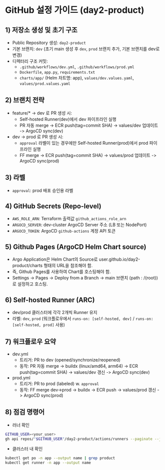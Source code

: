 # GitHub 설정 가이드 (day2-product)

## 1) 저장소 생성 및 초기 구조
- Public Repository 생성: `day2-product`
- 기본 브랜치: `dev` (초기 main 생성 후 `dev`, `prod` 브랜치 추가, 기본 브랜치를 dev로 변경)
- 디렉터리 구조 커밋:
  - `.github/workflows/dev.yml`, `.github/workflows/prod.yml`
  - `Dockerfile`, `app.py`, `requirements.txt`
  - `charts/app/` (Helm 차트명: app), `values/dev.values.yaml`, `values/prod.values.yaml`

## 2) 브랜치 전략
- feature/* -> dev 로 PR 생성 시:
  - Self-hosted Runner(dev)에서 dev 파이프라인 실행
  - PR 자동 merge -> ECR push(tag=commit SHA) -> values/dev 업데이트 -> ArgoCD sync(dev)
- dev -> prod 로 PR 생성 시:
  - `approval` 라벨이 있는 경우에만 Self-hosted Runner(prod)에서 prod 파이프라인 실행
  - FF merge -> ECR push(tag=commit SHA) -> values/prod 업데이트 -> ArgoCD sync(prod)

## 3) 라벨
- `approval`: prod 배포 승인용 라벨

## 4) GitHub Secrets (Repo-level)
- `AWS_ROLE_ARN`: Terraform 출력값 `github_actions_role_arn`
- `ARGOCD_SERVER`: dev-cluster ArgoCD Server 주소 (LB 또는 NodePort)
- `ARGOCD_TOKEN`: ArgoCD `github-actions` 계정 API 토큰

## 5) Github Pages (ArgoCD Helm Chart source)
- Argo Application은 Helm Chart의 Source로 user.github.io/day2-product/charts 형태의 URL을 참조해야 함.
- 즉, Github Pages를 사용하여 Chart를 호스팅해야 함.
- Settings -> Pages -> Deploy from a Branch -> main 브랜치 (path : /(root))로 설정하고 호스팅.

## 6) Self-hosted Runner (ARC)
- dev/prod 클러스터에 각각 2개씩 Runner 유지
- 라벨: `dev`, `prod` (워크플로우에서 `runs-on: [self-hosted, dev]` / `runs-on: [self-hosted, prod]` 사용)

## 7) 워크플로우 요약
- dev.yml
  - 트리거: PR to dev (opened/synchronize/reopened)
  - 동작: PR 자동 merge -> buildx (linux/amd64, arm64) -> ECR push(tag=commit SHA) -> values/dev 갱신 -> ArgoCD sync(dev)
- prod.yml
  - 트리거: PR to prod (labeled) w. `approval`
  - 동작: FF merge dev->prod -> buildx -> ECR push -> values/prod 갱신 -> ArgoCD sync(prod)

## 8) 점검 명령어
- 러너 확인
```bash
GITHUB_USER=<your_user>
gh api repos/"$GITHUB_USER"/day2-product/actions/runners --paginate --jq '.runners[] | select(any(.labels[].name; . == "dev" or . == "prod")) | "\(.name)\t\([.labels[].name] | join(","))"'
```
- 클러스터 내 확인
```bash
kubectl get po -n app --output name | grep product
kubectl get runner -n app --output name
```
